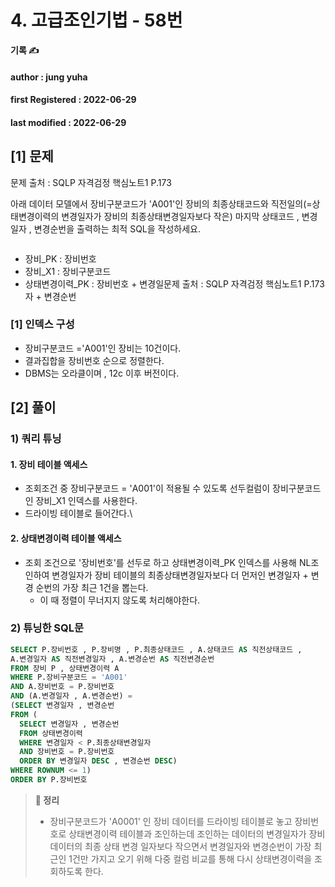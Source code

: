 # 4. 고급조인기법 - 58번

**기록 ✍️**

#### author : jung yuha

#### **first Registered : 2022-06-29**

#### last modified : **2022-06-29**

## \[1] 문제

문제 출처 : SQLP 자격검정 핵심노트1 P.173

아래 데이터 모델에서 장비구분코드가 'A001'인 장비의 최종상태코드와 직전일의(=상태변경이력의 변경일자가 장비의 최종상태변경일자보다 작은) 마지막 상태코드 , 변경일자 , 변경순번을 출력하는 최적 SQL을 작성하세요.

<figure><img src="https://velog.velcdn.com/images/yooha9621/post/9641231f-1e2b-45c8-9443-cd8dd28d0c47/image.png" alt=""><figcaption></figcaption></figure>

* 장비\_PK : 장비번호
* 장비\_X1 : 장비구분코드
* 상태변경이력\_PK : 장비번호 + 변경일문제 출처 : SQLP 자격검정 핵심노트1 P.173자 + 변경순번

### \[1] 인덱스 구성 <a href="#1" id="1"></a>

* 장비구분코드 ='A001'인 장비는 10건이다.
* 결과집합을 장비번호 순으로 정렬한다.
* DBMS는 오라클이며 , 12c 이후 버전이다.

## \[2] 풀이

### 1) 쿼리 튜닝 <a href="#1" id="1"></a>

#### 1. 장비 테이블 액세스 <a href="#1" id="1"></a>

* 조회조건 중 장비구분코드 = 'A001'이 적용될 수 있도록 선두컬럼이 장비구분코드인 장비\_X1 인덱스를 사용한다.
* 드라이빙 테이블로 들어간다.\


#### 2. 상태변경이력 테이블 액세스 <a href="#2" id="2"></a>

* 조회 조건으로 '장비번호'를 선두로 하고 상태변경이력\_PK 인덱스를 사용해 NL조인하여 변경일자가 장비 테이블의 최종상태변경일자보다 더 먼저인 변경일자 + 변경 순번의 가장 최근 1건을 뽑는다.
  * 이 때 정렬이 무너지지 않도록 처리해야한다.

### 2) 튜닝한 SQL문 <a href="#2-sql" id="2-sql"></a>

```sql
SELECT P.장비번호 , P.장비명 , P.최종상태코드 , A.상태코드 AS 직전상태코드 ,
A.변경일자 AS 직전변경일자 , A.변경순번 AS 직전변경순번
FROM 장비 P , 상태변경이력 A
WHERE P.장비구분코드 = 'A001'
AND A.장비번호 = P.장비번호
AND (A.변경일자 , A.변경순번) =
(SELECT 변경일자 , 변경순번
FROM (
  SELECT 변경일자 , 변경순번
  FROM 상태변경이력
  WHERE 변경일자 < P.최종상태변경일자
  AND 장비번호 = P.장비번호
  ORDER BY 변경일자 DESC , 변경순번 DESC)
WHERE ROWNUM <= 1)
ORDER BY P.장비번호
```

> **🍎 정리**
>
> * 장비구분코드가 'A0001' 인 장비 데이터를 드라이빙 테이블로 놓고 장비번호로 상태변경이력 테이블과 조인하는데 조인하는 데이터의 변경일자가 장비 데이터의 최종 상태 변경 일자보다 작으면서 변경일자와 변경순번이 가장 최근인 1건만 가지고 오기 위해 다중 컬럼 비교를 통해 다시 상태변경이력을 조회하도록 한다.

## &#x20;
